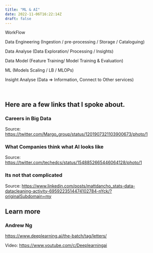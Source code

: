 ```yaml
---
title: "ML & AI"
date: 2022-11-06T16:22:14Z
draft: false
---
```


WorkFlow​

Data Engineering (Ingestion / pre-processing / Storage / Cataloguing)​

Data Analyse (Data Exploration/ Processing / Insights)​

Data Model (Feature Training/ Model Training & Evaluation)​

ML (Models Scaling / LB / MLOPs)​

Insight Analyse (Data => Information, Connect to Other services)​

​

## Here are a few links that I spoke about.

### Careers in Big Data

Source: https://twitter.com/Margo_group/status/1201907321103900673/photo/1

### What Companies think what AI looks like

Source: https://twitter.com/techedcs/status/1548852665446064128/photo/1

### Its not that complicated

Source:  https://www.linkedin.com/posts/mattdancho_stats-data-datacleaning-activity-6959223514474102784-nYck/?originalSubdomain=my

## Learn more

### Andrew Ng

https://www.deeplearning.ai/the-batch/tag/letters/

Video: https://www.youtube.com/c/Deeplearningai



